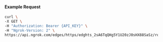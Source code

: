 <!-- Code generated for API Clients. DO NOT EDIT. -->

#### Example Request

```bash
curl \
-X GET \
-H "Authorization: Bearer {API_KEY}" \
-H "Ngrok-Version: 2" \
https://api.ngrok.com/edges/https/edghts_2sA6TqQHg5Y1U20zJ0sHX88SaSz/routes/edghtsrt_2sA6Tuw4Yzao3C0DjcJRhZtKyIx/user_agent_filter
```
